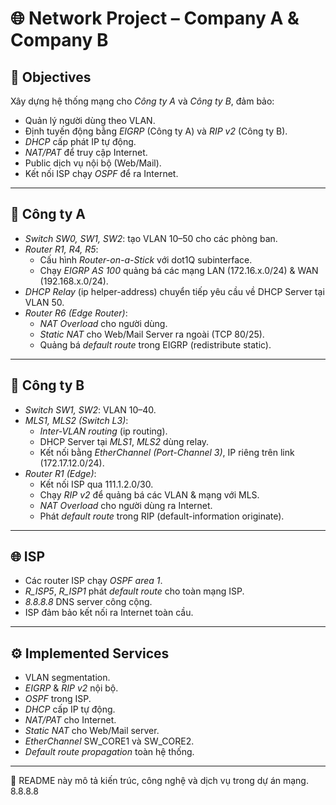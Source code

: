 # 🌐 Network Project – Company A & Company B

## 🎯 Objectives
Xây dựng hệ thống mạng cho *Công ty A* và *Công ty B*, đảm bảo:
- Quản lý người dùng theo VLAN.
- Định tuyến động bằng *EIGRP* (Công ty A) và *RIP v2* (Công ty B).
- *DHCP* cấp phát IP tự động.
- *NAT/PAT* để truy cập Internet.
- Public dịch vụ nội bộ (Web/Mail).
- Kết nối ISP chạy *OSPF* để ra Internet.

---

## 🏢 Công ty A
- *Switch SW0, SW1, SW2*: tạo VLAN 10–50 cho các phòng ban.  
- *Router R1, R4, R5*:
  - Cấu hình *Router-on-a-Stick* với dot1Q subinterface.
  - Chạy *EIGRP AS 100* quảng bá các mạng LAN (172.16.x.0/24) & WAN (192.168.x.0/24).
- *DHCP Relay* (ip helper-address) chuyển tiếp yêu cầu về DHCP Server tại VLAN 50.  
- *Router R6 (Edge Router)*:
  - *NAT Overload* cho người dùng.
  - *Static NAT* cho Web/Mail Server ra ngoài (TCP 80/25).
  - Quảng bá *default route* trong EIGRP (redistribute static).

---

## 🏢 Công ty B
- *Switch SW1, SW2*: VLAN 10–40.  
- *MLS1, MLS2 (Switch L3)*:
  - *Inter-VLAN routing* (ip routing).
  - DHCP Server tại *MLS1*, *MLS2* dùng relay.
  - Kết nối bằng *EtherChannel (Port-Channel 3)*, IP riêng trên link (172.17.12.0/24).
- *Router R1 (Edge)*:
  - Kết nối ISP qua 111.1.2.0/30.
  - Chạy *RIP v2* để quảng bá các VLAN & mạng với MLS.
  - *NAT Overload* cho người dùng ra Internet.
  - Phát *default route* trong RIP (default-information originate).

---

## 🌐 ISP
- Các router ISP chạy *OSPF area 1*.  
- *R_ISP5*, *R_ISP1* phát *default route* cho toàn mạng ISP.  
- *8.8.8.8* DNS server công cộng.  
- ISP đảm bảo kết nối ra Internet toàn cầu.

---

## ⚙️ Implemented Services
- VLAN segmentation.  
- *EIGRP* & *RIP v2* nội bộ.  
- *OSPF* trong ISP.  
- *DHCP* cấp IP tự động.  
- *NAT/PAT* cho Internet.  
- *Static NAT* cho Web/Mail server.  
- *EtherChannel* SW_CORE1 và SW_CORE2.  
- *Default route propagation* toàn hệ thống.

---

📌 README này mô tả kiến trúc, công nghệ và dịch vụ trong dự án mạng.  
8.8.8.8

